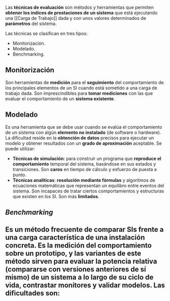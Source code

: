 Las **técnicas de evaluación** son métodos y herramientas que permiten **obtener los índices de prestaciones de un sistema** que está ejecutando una [[Carga de Trabajo]] dada y con unos valores determinados de **parámetros** del sistema.

Las técnicas se clasifican en tres tipos:
- Monitorización.
- Modelado.
- Benchmarking.

## Monitorización

Son herramientas de **medición** para el **seguimiento** del comportamiento de los principales elementos de un SI cuando está sometido a una carga de trabajo dada. Son imprescindibles para **tomar mediciones** con las que evaluar el comportamiento de un **sistema existente**.

## Modelado

Es una herramienta que se debe usar cuando se evalúa el comportamiento de un sistema con algún **elemento no instalado** (de software o hardware). La dificultad reside en la **obtención de datos** precisos para ejecutar un modelo y obtener resultados con un **grado de aproximación** aceptable. Se puede utilizar:
- **Técnicas de simulación**: para construir un programa que **reproduce el comportamiento** temporal del sistema, basándose en sus estados y transiciones. Son **caros** en tiempo de cálculo y esfuerzo de puesta a punto.
- **Técnicas analíticas**: **resolución mediante fórmulas** y algoritmos de ecuaciones matemáticas que representan un equilibro entre eventos del sistema. Son incapaces de tratar ciertos comportamientos y estructuras que existen en los SI. Son más **limitados**.

## *Benchmarking*

Es un método frecuente de comparar SIs frente a una carga característica de una instalación concreta. Es la medición del comportamiento sobre un **prototipo**, y las variantes de este método sirven para **evaluar la potencia relativa** (compararse con versiones anteriores de sí mismo) de un sistema a lo largo de su ciclo de vida, **contrastar monitores** y **validar modelos**. Las dificultades son:
- 